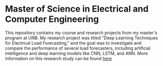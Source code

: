 # Master of Science in Electrical and Computer Engineering
This repository contains my course and research projects from my master's program at UNB. My research project was titled "Deep Learning Techniques for Electrical Load Forecasting," and the goal was to investigate and compare the performance of several load forecasters, including artificial intelligence and deep learning models like CNN, LSTM, and ANN. More information on this research study can be found [here](https://github.com/EngineerTolulope/MSc_Electrical_and_Computer_Engineering/blob/main/Master's%20Dissertation.pdf "Thesis Documentation") 
